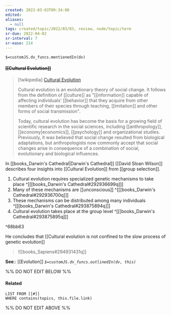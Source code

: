 ```yaml
---
created: 2022-03-03T09:34:08 
edited: 
aliases:
  - null
tags: created/topic/2022/03/03, review, node/topic/term
sr-due: 2022-04-02
sr-interval: 7
sr-ease: 214
---
```

`$=customJS.dv_funcs.mentionedIn(dv)`

#### <s class="topic-title">[[Cultural Evolution]]</s>

> [!wikipedia] [Cultural Evolution](https://en.wikipedia.org/wiki/Cultural%20evolution)
> 
> Cultural evolution is an evolutionary theory of social change. It follows from the definition of [[culture]] as "[[information]] capable of affecting individuals' [[behavior]] that they acquire from other members of their species through teaching, [[imitation]] and other forms of social transmission". 
> 
> Today, cultural evolution has become the basis for a growing field of scientific research in the social sciences, including [[anthropology]], [[economy|economics]], [[psychology]] and organizational studies. Previously, it was believed that social change resulted from biological adaptations, but anthropologists now commonly accept that social changes arise in consequence of a combination of social, evolutionary and biological influences. 

In [[books_Darwin's Cathedral|Darwin's Cathedral]] [[David Sloan Wilson]] describes four insights into [[Cultural Evolution]] from [[group selection]].
1. Cultural evolution requires specialized genetic mechanisms to take place ^[[[books_Darwin's Cathedral#292936699q]]]
2. Many of these mechanisms are [[unconscious]] ^[[[books_Darwin's Cathedral#292936700q]]]
3. These mechanisms can be distributed among many individuals ^[[[books_Darwin's Cathedral#293875894q]]]
4. Cultural evolution takes place at the group level ^[[[books_Darwin's Cathedral#293875895q]]] 


^68bb63

He concludes that [[Cultural evolution is not confined to the slow process of genetic evolution]]

> ![[books_Sapiens#294931431q]]

**See**:: [[Evolution]]
*`$=customJS.dv_funcs.outlinedIn(dv, this)`*

%% DO NOT EDIT BELOW %%

#### Related 

```dataview
LIST FROM [[#]]
WHERE contains(topics, this.file.link)
```
%% DO NOT EDIT ABOVE %%
